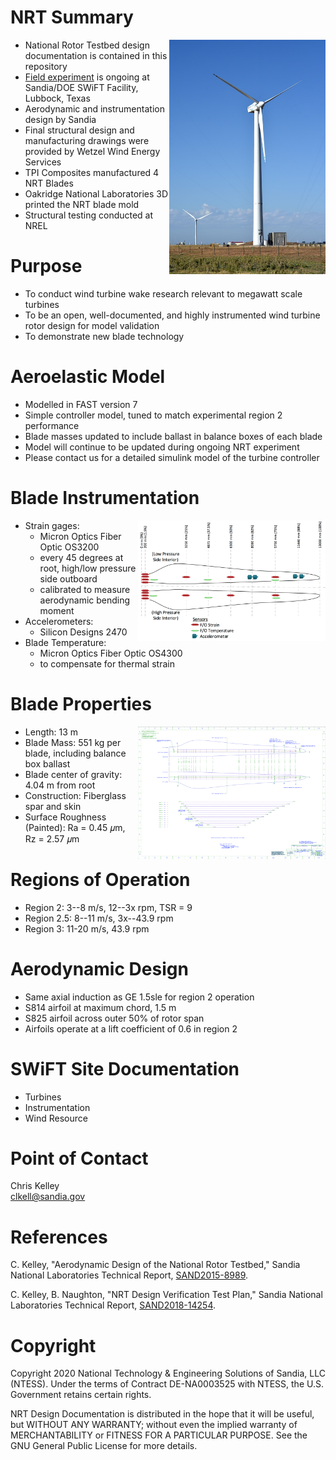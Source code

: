 

# NRT Summary 
<img align="right" width="250" src="Photos/NRT_Photos_small_7.jpeg">

- National Rotor Testbed design documentation is contained in this repository
- [Field experiment](https://www.osti.gov/servlets/purl/1489535) is ongoing at Sandia/DOE SWiFT Facility, Lubbock, Texas
- Aerodynamic and instrumentation design by Sandia 
- Final structural design and manufacturing drawings were provided by Wetzel Wind Energy Services
- TPI Composites manufactured 4 NRT Blades
- Oakridge National Laboratories 3D printed the NRT blade mold
- Structural testing conducted at NREL

# Purpose
- To conduct wind turbine wake research relevant to megawatt scale turbines
- To be an open, well-documented, and highly instrumented wind turbine rotor design for model validation
- To demonstrate new blade technology

# Aeroelastic Model
- Modelled in FAST version 7
- Simple controller model, tuned to match experimental region 2 performance  
- Blade masses updated to include ballast in balance boxes of each blade
- Model will continue to be updated during ongoing NRT experiment
- Please contact us for a detailed simulink model of the turbine controller

# Blade Instrumentation 
<img align="right" width="300" src="Images/NRT_Sensors2.png">

- Strain gages:
  - Micron Optics Fiber Optic OS3200
  - every 45 degrees at root, high/low pressure side outboard
  - calibrated to measure aerodynamic bending moment
- Accelerometers:
  - Silicon Designs 2470
- Blade Temperature:
  - Micron Optics Fiber Optic OS4300
  - to compensate for thermal strain

# Blade Properties
<img align="right" width="300" src="Images/NRT_Drawing.png">

- Length: 13 m
- Blade Mass: 551 kg per blade, including balance box ballast 
- Blade center of gravity: 4.04 m from root
- Construction: Fiberglass spar and skin
- Surface Roughness (Painted): Ra = 0.45 𝜇m, Rz = 2.57 𝜇m

# Regions of Operation
- Region 2:   3--8 m/s, 12--3x rpm, TSR = 9
- Region 2.5: 8--11 m/s, 3x--43.9 rpm
- Region 3:   11-20 m/s, 43.9 rpm

# Aerodynamic Design
- Same axial induction as GE 1.5sle for region 2 operation
- S814 airfoil at maximum chord, 1.5 m
- S825 airfoil across outer 50% of rotor span
- Airfoils operate at a lift coefficient of 0.6 in region 2

# SWiFT Site Documentation
- Turbines
- Instrumentation
- Wind Resource

# Point of Contact
Chris Kelley  
clkell@sandia.gov

# References
C. Kelley, "Aerodynamic Design of the National Rotor Testbed," Sandia National Laboratories Technical Report, [SAND2015-8989](https://www.osti.gov/biblio/1346410-aerodynamic-design-national-rotor-testbed).  

C. Kelley, B. Naughton, "NRT Design Verification Test Plan," Sandia National Laboratories Technical Report, [SAND2018-14254](https://www.osti.gov/biblio/1346410-aerodynamic-design-national-rotor-testbed).  




# Copyright
Copyright 2020 National Technology & Engineering Solutions of Sandia, 
LLC (NTESS). Under the terms of Contract DE-NA0003525 with NTESS, the U.S. 
Government retains certain rights.
 
NRT Design Documentation is distributed in the hope that it will be useful, but WITHOUT ANY 
WARRANTY; without even the implied warranty of MERCHANTABILITY or FITNESS FOR A 
PARTICULAR PURPOSE.  See the GNU General Public License for more details.
